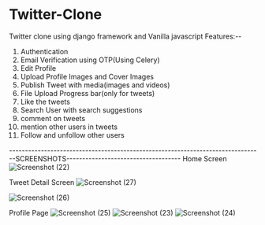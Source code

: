 # Twitter-Clone
 Twitter clone using django framework and Vanilla javascript
 Features:--
   1. Authentication
   2. Email Verification using OTP(Using Celery)
   3. Edit Profile
   4. Upload Profile Images and Cover Images
   5. Publish Tweet with media(images and videos)
   6. File Upload Progress bar(only for tweets)
   7. Like the tweets
   8. Search User with search suggestions
   9. comment on tweets
   10. mention other users in tweets
   11. Follow and unfollow other users

--------------------------------------------------------------------------------SCREENSHOTS------------------------------------
Home Screen
![Screenshot (22)](https://user-images.githubusercontent.com/64951054/118505620-359ee200-b74a-11eb-9622-cc08acefdf0c.png)

Tweet Detail Screen
![Screenshot (27)](https://user-images.githubusercontent.com/64951054/118505460-0be5bb00-b74a-11eb-8e44-670604c69890.png)

![Screenshot (26)](https://user-images.githubusercontent.com/64951054/118505501-199b4080-b74a-11eb-8f0e-93a17b57670b.png)

Profile Page
![Screenshot (25)](https://user-images.githubusercontent.com/64951054/118506011-8f9fa780-b74a-11eb-9819-c12741f5c9c5.png)
![Screenshot (23)](https://user-images.githubusercontent.com/64951054/118505667-40f20d80-b74a-11eb-9b3b-1eba2eddb596.png)
![Screenshot (24)](https://user-images.githubusercontent.com/64951054/118505690-464f5800-b74a-11eb-8f60-29c57204cd87.png)


